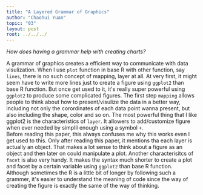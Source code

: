 ```yaml
---
title: "A Layered Grammar of Graphics"
author: "Chaohui Yuan"
topic: "03"
layout: post
root: ../../../
---
```


*How does having a grammar help with creating charts?*

A grammar of graphics creates a efficient way to communicate with data visulization. 
When I use `plot` function in base R with other function, say `lines`, there is no such concept of mapping, 
layer at all. At very first, it might seem have to write more lines just to create a figure using `ggplot2` than 
base R function. But once get used to it, it's really super powerful using `ggplot2` to produce some complicated 
figures. The first step `mapping` allows people to think about how to present/visulize the data in a better
way, including not only the corordinates of each data point wanna present, but also including the shape, color
and so on. The most powerful thing that I like ggplot2 is the characteristics of `layer`. It 
allowers to add/customize figure when ever needed by simplil enough using a symbol `+`.  
Before reading this paper, this always confuses me why this works even I get used to this. 
Only after reading this paper, it mentions tha each layer is actually an object. That makes a lot sense to think 
about a figure as an object and then later on could manipulate a plot. Another characterisitcs of `facet` is also very handy. 
It makes the syntax much shorter to create a plot and facet by a certain variable using `ggplot2` than base R function.  
Although sometimes the R is a little bit of longer by following such a grammer, it's easier to understand the meaning of code 
since the way of creating the figure is exactly the same of the way of thinking. 
